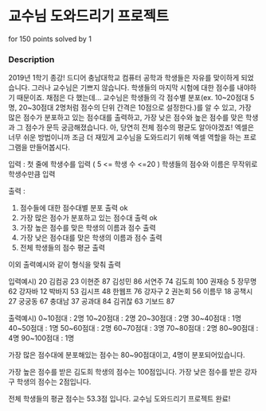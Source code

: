 # 교수님 도와드리기 프로젝트
for 150 points solved by 1

### Description

2019년 1학기 종강! 드디어 충남대학교 컴퓨터 공학과 학생들은 자유를 맞이하게 되었습니다.
그러나 교수님은 기쁘지 않습니다. 학생들의 마지막 시험에 대한 점수를 내야하기 때문이죠. 채점은 다 했는데...
교수님은 학생들의 각 점수별 분포(ex. 10~20점대 5명, 20~30점대 2명처럼 점수의 단위 간격은 10점으로 설정한다.)를 알 수 있고,
가장 많은 점수가 분포하고 있는 점수대를 출력하고, 가장 낮은 점수와 높은 점수를 맞은 학생과
그 점수가 문득 궁금해졌습니다. 아, 당연히 전체 점수의 평균도 알아야겠죠!
엑셀은 너무 쉬운 방법이니까 조금 더 재밌게 교수님을 도와드리기 위해 엑셀 역할을 하는 프로그램을 만들어봅시다.



입력 :
첫 줄에 학생수를 입력 ( 5 <= 학생 수 <=20 )
학생들의 점수와 이름은 무작위로 학생수만큼 입력

출력 :
1. 점수들에 대한 점수대별 분포 출력 ok
2. 가장 많은 점수가 분포하고 있는 점수대 출력 ok
3. 가장 높은 점수를 맞은 학생의 이름과 점수 출력
4. 가장 낮은 점수대를 맞은 학생의 이름과 점수 출력
5. 전체 학생들의 점수 평균 출력

이외 출력예시와 같이 형식을 맞춰 출력



입력예시)
20
김컴공 23
이현준 87
김성민 86
서연주 74
김도희 100
권재승 5
장무명 62
강자바 12
박바지 53
김시프 48
한웹프 76
강자구 2
권논회 56
이름무 18
공책시 27
궁궁동 67
충대남 37
공과대 84
김귀찮 63
기보드 87

출력예시)
0~10점대 : 2명
10~20점대 : 2명
20~30점대 : 2명
30~40점대 : 1명
40~50점대 : 1명
50~60점대 : 2명
60~70점대 : 3명
70~80점대 : 2명
80~90점대 : 4명
90~100점대 : 1명

가장 많은 점수대에 분포해있는 점수는 80~90점대이고, 4명이 분포되어있습니다.

가장 높은 점수를 받은 김도희 학생의 점수는 100점입니다.
가장 낮은 점수를 받은 강자구 학생의 점수는 2점입니다.

전체 학생들의 평균 점수는 53.3점 입니다.
교수님 도와드리기 프로젝트 완료!
